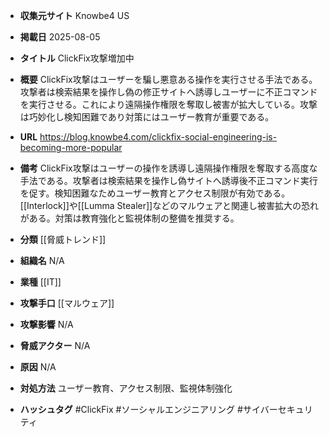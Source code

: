 - **収集元サイト**
Knowbe4 US

- **掲載日**
2025-08-05

- **タイトル**
ClickFix攻撃増加中

- **概要**
ClickFix攻撃はユーザーを騙し悪意ある操作を実行させる手法である。攻撃者は検索結果を操作し偽の修正サイトへ誘導しユーザーに不正コマンドを実行させる。これにより遠隔操作権限を奪取し被害が拡大している。攻撃は巧妙化し検知困難であり対策にはユーザー教育が重要である。

- **URL**
https://blog.knowbe4.com/clickfix-social-engineering-is-becoming-more-popular

- **備考**
ClickFix攻撃はユーザーの操作を誘導し遠隔操作権限を奪取する高度な手法である。攻撃者は検索結果を操作し偽サイトへ誘導後不正コマンド実行を促す。検知困難なためユーザー教育とアクセス制限が有効である。[[Interlock]]や[[Lumma Stealer]]などのマルウェアと関連し被害拡大の恐れがある。対策は教育強化と監視体制の整備を推奨する。

- **分類**
[[脅威トレンド]]

- **組織名**
N/A

- **業種**
[[IT]]

- **攻撃手口**
[[マルウェア]]

- **攻撃影響**
N/A

- **脅威アクター**
N/A

- **原因**
N/A

- **対処方法**
ユーザー教育、アクセス制限、監視体制強化

- **ハッシュタグ**
#ClickFix #ソーシャルエンジニアリング #サイバーセキュリティ
